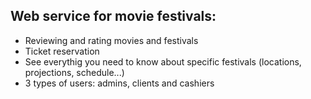 ## Web service for movie festivals:
* Reviewing and rating movies and festivals
* Ticket reservation 
* See everythig you need to know about specific festivals (locations, projections, schedule...)
* 3 types of users: admins, clients and cashiers
